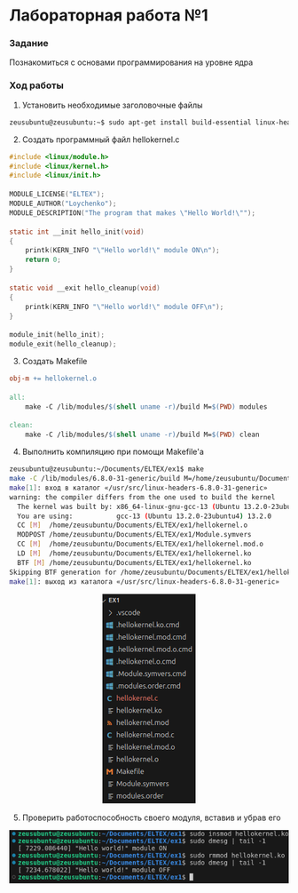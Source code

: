 # Лабораторная работа №1

### Задание
Познакомиться с основами программирования на уровне ядра
### Ход работы
1) Установить необходимые заголовочные файлы
```bash
zeusubuntu@zeusubuntu:~$ sudo apt-get install build-essential linux-headers-$(uname -r)
```
2) Создать программный файл hellokernel.c
```C
#include <linux/module.h>   
#include <linux/kernel.h>   
#include <linux/init.h>  

MODULE_LICENSE("ELTEX");
MODULE_AUTHOR("Loychenko");
MODULE_DESCRIPTION("The program that makes \"Hello World!\"");

static int __init hello_init(void)
{
    printk(KERN_INFO "\"Hello world!\" module ON\n");
    return 0;
}

static void __exit hello_cleanup(void)
{
    printk(KERN_INFO "\"Hello world!\" module OFF\n");
}

module_init(hello_init);
module_exit(hello_cleanup);
```
3) Создать Makefile
```Makefile
obj-m += hellokernel.o

all:
	make -C /lib/modules/$(shell uname -r)/build M=$(PWD) modules

clean:
	make -C /lib/modules/$(shell uname -r)/build M=$(PWD) clean
```
4) Выполнить компиляцию при помощи Makefile'а
```bash
zeusubuntu@zeusubuntu:~/Documents/ELTEX/ex1$ make
make -C /lib/modules/6.8.0-31-generic/build M=/home/zeusubuntu/Documents/ELTEX/ex1 modules
make[1]: вход в каталог «/usr/src/linux-headers-6.8.0-31-generic»
warning: the compiler differs from the one used to build the kernel
  The kernel was built by: x86_64-linux-gnu-gcc-13 (Ubuntu 13.2.0-23ubuntu4) 13.2.0
  You are using:           gcc-13 (Ubuntu 13.2.0-23ubuntu4) 13.2.0
  CC [M]  /home/zeusubuntu/Documents/ELTEX/ex1/hellokernel.o
  MODPOST /home/zeusubuntu/Documents/ELTEX/ex1/Module.symvers
  CC [M]  /home/zeusubuntu/Documents/ELTEX/ex1/hellokernel.mod.o
  LD [M]  /home/zeusubuntu/Documents/ELTEX/ex1/hellokernel.ko
  BTF [M] /home/zeusubuntu/Documents/ELTEX/ex1/hellokernel.ko
Skipping BTF generation for /home/zeusubuntu/Documents/ELTEX/ex1/hellokernel.ko due to unavailability of vmlinux
make[1]: выход из каталога «/usr/src/linux-headers-6.8.0-31-generic»
```
<p align="center">
  <img src="https://github.com/chek1337/ELTEX_Module5/blob/main/Lab1/screenshots/pic1.png" />
</p>

5) Проверить работоспособность своего модуля, вставив и убрав его 
<p align="center">
  <img src="https://github.com/chek1337/ELTEX_Module5/blob/main/Lab1/screenshots/pic2.png" />
</p>
